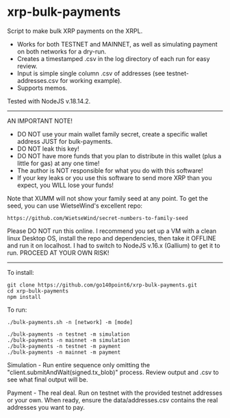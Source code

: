 # xrp-bulk-payments

Script to make bulk XRP payments on the XRPL.  
- Works for both TESTNET and MAINNET, as well as simulating payment on both networks for a dry-run.
- Creates a timestamped .csv in the log directory of each run for easy review.
- Input is simple single column .csv of addresses (see testnet-addresses.csv for working example).
- Supports memos.

Tested with NodeJS v.18.14.2.

**********
AN IMPORTANT NOTE!
- DO NOT use your main wallet family secret, create a specific wallet address JUST for bulk-payments.
- DO NOT leak this key!
- DO NOT have more funds that you plan to distribute in this wallet (plus a little for gas) at any one time!
- The author is NOT responsible for what you do with this software! 
- If your key leaks or you use this software to send more XRP than you expect, you WILL lose your funds!

Note that XUMM will not show your family seed at any point.  To get the seed, you can use WietseWind's excellent repo:

```
https://github.com/WietseWind/secret-numbers-to-family-seed
```

Please DO NOT run this online. I recommend you set up a VM with a clean linux Desktop OS, install the repo and dependencies, then take it OFFLINE and run it on localhost.
I had to switch to NodeJS v.16.x (Gallium) to get it to run.  PROCEED AT YOUR OWN RISK!
**********

To install:

```
git clone https://github.com/go140point6/xrp-bulk-payments.git
cd xrp-bulk-payments
npm install
```

To run:

```
./bulk-payments.sh -n [network] -m [mode]

./bulk-payments -n testnet -m simulation
./bulk-payments -n mainnet -m simulation
./bulk-payments -n testnet -m payment
./bulk-payments -n mainnet -m payment
```

Simulation - Run entire sequence only omitting the "client.submitAndWait(signed.tx_blob)" process. Review output and .csv to see what final output will be.

Payment - The real deal.  Run on testnet with the provided testnet addresses or your own. When ready, ensure the data/addresses.csv contains the real addresses you want to pay.